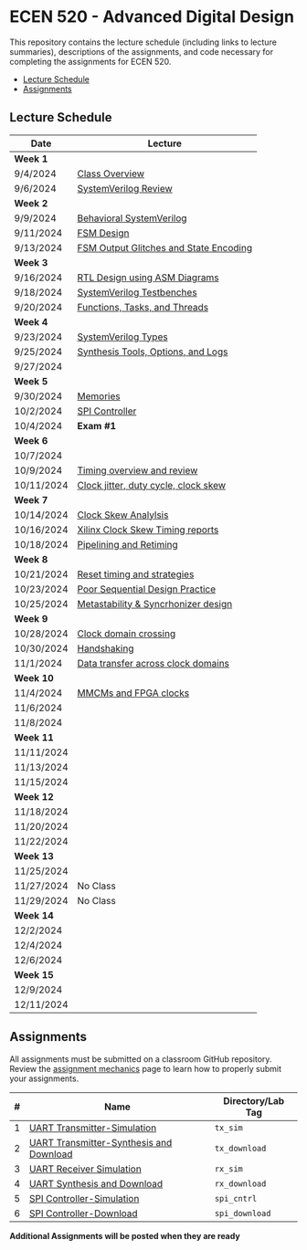 # ECEN 520 - Advanced Digital Design

This repository contains the lecture schedule (including links to lecture summaries), descriptions of the assignments, and code necessary for completing the assignments for ECEN 520.
* [Lecture Schedule](#lecture-schedule)
* [Assignments](#assignments)

## Lecture Schedule

| Date | Lecture |
| --- | --- |
| **Week 1** | |
| 9/4/2024 | [Class Overview](./lectures/class_overview.md) |
| 9/6/2024 | [SystemVerilog Review](./lectures/system_verilog_overview.md) |
| **Week 2** | |
| 9/9/2024 | [Behavioral SystemVerilog](./lectures/system_verilog_sequential.md) |
| 9/11/2024 | [FSM Design](./lectures/fsm_design.md) |
| 9/13/2024 | [FSM Output Glitches and State Encoding](./lectures/glitches.md) |
| **Week 3** | |
| 9/16/2024 | [RTL Design using ASM Diagrams](./lectures/rtl_asmd.md) |
| 9/18/2024 | [SystemVerilog Testbenches](./lectures/testbenches.md) |
| 9/20/2024 | [Functions, Tasks, and Threads](./lectures/functions_tasks.md) |
| **Week 4** | |
| 9/23/2024 | [SystemVerilog Types](./lectures/systemverilog_types.md) |
| 9/25/2024 | [Synthesis Tools, Options, and Logs]() |
| 9/27/2024 | |
| **Week 5** |  |
| 9/30/2024 | [Memories]() |
| 10/2/2024 | [SPI Controller](./lectures/spi.md)  |
| 10/4/2024 | **Exam #1** |
| **Week 6** | |
| 10/7/2024 |  |
| 10/9/2024 | [Timing overview and review]() |
| 10/11/2024 | [Clock jitter, duty cycle, clock skew]() |
| **Week 7** | |
| 10/14/2024 | [Clock Skew Analylsis]() |
| 10/16/2024 | [Xilinx Clock Skew Timing reports]() |
| 10/18/2024 | [Pipelining and Retiming]() |
| **Week 8** | |
| 10/21/2024 | [Reset timing and strategies]() |
| 10/23/2024 | [Poor Sequential Design Practice]() |
| 10/25/2024 | [Metastability & Syncrhonizer design]() |
| **Week 9** | |
| 10/28/2024 | [Clock domain crossing]() |
| 10/30/2024 | [Handshaking]() |
| 11/1/2024 | [Data transfer across clock domains]() |
| **Week 10** | |
| 11/4/2024 | [MMCMs and FPGA clocks]() |
| 11/6/2024 | []() |
| 11/8/2024 | []() |
| **Week 11** | |
| 11/11/2024 |  |
| 11/13/2024 | []() |
| 11/15/2024 | []() |
| **Week 12** | |
| 11/18/2024 |  |
| 11/20/2024 | []() |
| 11/22/2024 | []() |
| **Week 13** | |
| 11/25/2024 |  |
| 11/27/2024 | No Class |
| 11/29/2024 | No Class |
| **Week 14** | |
| 12/2/2024 |  |
| 12/4/2024 |  |
| 12/6/2024 |  |
| **Week 15** | |
| 12/9/2024 |  |
| 12/11/2024 |  |

## Assignments

All assignments must be submitted on a classroom GitHub repository. 
Review the [assignment mechanics](./resources/assignment_mechanics.md) page to learn how to properly submit your assignments.

| # | Name | Directory/Lab Tag | 
| ---- | ----| ----|
| 1 | [UART Transmitter-Simulation](./tx_sim/UART_Transmitter_sim.md) | `tx_sim` |
| 2 | [UART Transmitter-Synthesis and Download](./tx_download/uart_transmitter/UART_Transmitter_synth.md) | `tx_download` |
| 3 | [UART Receiver Simulation](./rx_sim/UART_Receiver_sim.md) | `rx_sim` |
| 4 | [UART Synthesis and Download](./rx_download/UART_Receiver_synth.md) | `rx_download` |
| 5 | [SPI Controller-Simulation](./spi_cntrl/SPI_cntrl.md) | `spi_cntrl` |
| 6 | [SPI Controller-Download](./spi_download/spi_download.md) | `spi_download` |

**Additional Assignments will be posted when they are ready**
